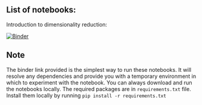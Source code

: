 ## List of notebooks:

Introduction to dimensionality reduction:

[![Binder](https://mybinder.org/badge_logo.svg)](https://mybinder.org/v2/gh/elswit/demos/HEAD?labpath=DimensionalityReduction.ipynb)

## Note
The binder link provided is the simplest way to run these notebooks. It will resolve any dependencies and provide you with a temporary environment in which to experiment with the notebook. You can always download and run the notebooks locally. The required packages are in ``requirements.txt`` file. Install them locally by running ``pip install -r requirements.txt``
